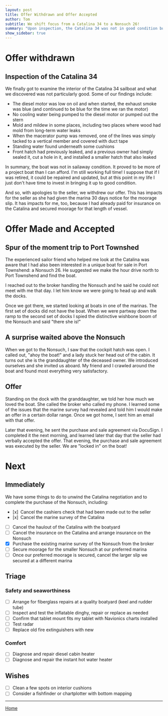 ```yaml
---
layout: post
title: Offer Withdrawn and Offer Accepted
author: Tom
subtitle: We shift focus from a Catalina 34 to a Nonsuch 26!
summary: "Upon inspection, the Catalina 34 was not in good condition but an alternative boat (a Nonsuch 26) was in very good shape!"
show_sidebar: true
---
```


# Offer withdrawn

## Inspection of the Catalina 34

We finally got to examine the interior of the Catalina 34 sailboat and what we discovered was not particularly good. Some of our findings include:
- The diesel motor was low on oil and when started, the exhaust smoke was blue (and continued to be blue for the time we ran the motor)
- No cooling water being pumped to the diesel motor or pumped out the stern
- Mold and mildew in some places, including two places where wood had mold from long-term water leaks
- When the macerator pump was removed, one of the lines was simply tacked to a vertical member and covered with duct tape
- Standing water found underneath some cushions
- Front hatch had previously leaked, and a previous owner had simply sealed it, cut a hole in it, and installed a smaller hatch that also leaked

In summary, the boat was not in sailaway condition. It proved to be more of a project boat than I can afford. I'm still working full time! I suppose that if I was retired, it could be repaired and updated, but at this point in my life I just don't have time to invest in bringing it up to good condition.

And so, with apologies to the seller, we withdrew our offer. This has impacts for the seller as she had given the marina 30 days notice for the moorage slip. It has impacts for me, too, because I had already paid for insurance on the Catalina and secured moorage for that length of vessel.

# Offer Made and Accepted

## Spur of the moment trip to Port Townshed

The experienced sailor friend who helped me look at the Catalina was aware that I had also been interested in a unique boat for sale in Port Townshend: a Nonsuch 26. He suggested we make the hour drive north to Port Townshend and find the boat.

I reached out to the broker handling the Nonsuch and he said he could not meet with me that day. I let him know we were going to head up and walk the docks.

Once we got there, we started looking at boats in one of the marinas. The first set of docks did not have the boat. When we were partway down the ramp to the second set of docks I spied the distinctive wishbone boom of the Nonsuch and said "there she is!"

## A surprise waited above the Nonsuch

When we got to the Nonsuch, I saw that the cockpit hatch was open. I called out, "ahoy the boat!" and a lady stuck her head out of the cabin. It turns out she is the granddaughter of the deceased owner. We introduced ourselves and she invited us aboard. My friend and I crawled around the boat and found most everything very satisfactory.

## Offer

Standing on the dock with the granddaughter, we told her how much we loved the boat. She called the broker who called my phone. I learned some of the issues that the marine survey had revealed and told him I would make an offer in a certain dollar range. Once we got home, I sent him an email with that offer.

Later that evening, he sent the purchase and sale agreement via DocuSign. I completed it the next morning, and learned later that day that the seller had verbally accepted the offer. That evening, the purchase and sale agreement was executed by the seller. We are "locked in" on the boat!

# Next

## Immediately

We have some things to do to unwind the Catalina negotiation and to complete the purchase of the Nonsuch, including:
- [x]&ensp;Cancel the cashiers check that had been made out to the seller
- [x]&ensp;Cancel the marine survey of the Catalina
- [ ]  Cancel the haulout of the Catalina with the boatyard
- [ ]  Cancel the insurance on the Catalina and arrange insurance on the Nonsuch
- [x]  Purchase the existing marine survey of the Nonsuch from the broker
- [ ]  Secure moorage for the smaller Nonsuch at our preferred marina
- [ ]  Once our preferred moorage is secured, cancel the larger slip we secured at a different marina

## Triage

### Safety and seaworthiness
- [ ]  Arrange for fiberglass repairs at a quality boatyard (keel and rudder tube)
- [ ]  Inspect and test the inflatable dinghy, repair or replace as needed
- [ ]  Confirm that tablet mount fits my tablet with Navionics charts installed
- [ ]  Test radar
- [ ]  Replace old fire extinguishers with new

### Comfort
- [ ]  Diagnose and repair diesel cabin heater
- [ ]  Diagnose and repair the instant hot water heater

## Wishes
- [ ]  Clean a few spots on interior cushions
- [ ]  Consider a fishfinder or chartplotter with bottom mapping

___

[Home](https://tomsalzer.github.io/Sailing/)
